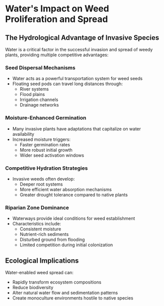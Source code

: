 # Water's Impact on Weed Proliferation and Spread

## The Hydrological Advantage of Invasive Species

Water is a critical factor in the successful invasion and spread of weedy plants, providing multiple competitive advantages:

### Seed Dispersal Mechanisms
- Water acts as a powerful transportation system for weed seeds
- Floating seed pods can travel long distances through:
  - River systems
  - Flood plains
  - Irrigation channels
  - Drainage networks

### Moisture-Enhanced Germination
- Many invasive plants have adaptations that capitalize on water availability
- Increased moisture triggers:
  - Faster germination rates
  - More robust initial growth
  - Wider seed activation windows

### Competitive Hydration Strategies
- Invasive weeds often develop:
  - Deeper root systems
  - More efficient water absorption mechanisms
  - Greater drought tolerance compared to native plants

### Riparian Zone Dominance
- Waterways provide ideal conditions for weed establishment
- Characteristics include:
  - Consistent moisture
  - Nutrient-rich sediments
  - Disturbed ground from flooding
  - Limited competition during initial colonization

## Ecological Implications
Water-enabled weed spread can:
- Rapidly transform ecosystem compositions
- Reduce biodiversity
- Alter natural water flow and sedimentation patterns
- Create monoculture environments hostile to native species